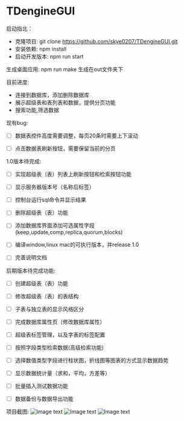 # TDengineGUI
启动指北：
- 克隆项目: git clone https://github.com/skye0207/TDengineGUI.git
- 安装依赖: npm install
- 启动开发版本: npm run start

生成桌面应用: 
npm run make 生成在out文件夹下

目前进度:
- 连接到数据库，添加删除数据库
- 展示超级表和表列表和数据，提供分页功能
- 搜索功能,筛选数据

现有bug:
- [ ] 数据表控件高度需要调整，每页20条时需要上下滚动
- [ ] 点击数据表刷新按钮，需要保留当前的分页


1.0版本待完成:
- [ ] 实现超级表（表）列表上刷新按钮和检索按钮功能
- [ ] 显示服务器版本号（名称后标签）
- [ ] 控制台运行sql命令并显示结果
- [ ] 删除超级表（表）功能
- [ ] 添加数据库界面添加可选属性字段(keep,update,comp,replica,quorum,blocks)
- [ ] 编译window,linux mac的可执行版本，并release 1.0
- [ ] 完善说明文档


后期版本待完成功能:
- [ ] 创建超级表（表）功能
- [ ] 修改超级表（表）的表结构
- [ ] 子表与独立表的显示风格区分
- [ ] 完成数据库属性页（修改数据库属性）
- [ ] 超级表标签管理，以及字表的标签配置
- [ ] 按照字段类型检索数据(高级检索功能)
- [ ] 选择数值类型字段进行柱状图，折线图等图表的方式显示数据趋势
- [ ] 显示数据统计量（求和，平均，方差等）
- [ ] 批量插入测试数据功能
- [ ] 数据备份与数据导出功能


项目截图:
![Image text](https://github.com/skye0207/TDengineGUI/blob/main/_img/8.45.08.png)
![Image text](https://github.com/skye0207/TDengineGUI/blob/main/_img/8.45.44.png)
![Image text](https://github.com/skye0207/TDengineGUI/blob/main/_img/8.46.06.png)